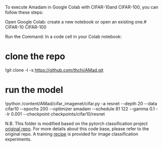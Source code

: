 To execute Amadam in Google Colab with CIFAR-10and CIFAR-100, you can follow these steps:

Open Google Colab: create a new notebook or open an existing one.# CIFAR-10 CIFAR-100

Run the Command: In a code cell in your Colab notebook:

# clone the repo
!git clone -l -s https://github.com/thchi/AMad.git
# run the model
!python /content/AMad/cifar_imagenet/cifar.py -a resnet --depth 20 --data cifar10 --epochs 200 --optimizer amadam --schedule 81 122 --gamma 0.1 --lr 0.001 --checkpoint checkpoints/cifar10/resnet


N.B. This folder is modified based on the pytorch classification project [original repo](https://github.com/bearpaw/pytorch-classification). For more details about this code base, please refer to the original repo. 
A training [recipe](/cifar_imagenet/recipes.md) is provided for image classification experiments. 

